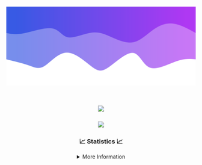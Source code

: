 ![Header](./IMG_4001.png)
<div align="center">

<h1 align="center">
  <a href="https://git.io/typing-svg">
    <img src="https://readme-typing-svg.herokuapp.com/?lines=Welcome+to+my+profile!+👋;JavaScript+developer.;&center=true&size=25">
  </a>
</h1>

<p align="center">
  <img src="https://lanyard.cnrad.dev/api/624702585596805130" />
</p>

### 📈 Statistics 📈
<details>
    <summary>More Information</summary>
    <br/>

<!--START_SECTION:waka-->
![Code Time](http://img.shields.io/badge/Code%20Time-66%20hrs%2051%20mins-blue)

![Profile Views](http://img.shields.io/badge/Profile%20Views-7-blue)

**🐱 My GitHub Data** 

> 📦 1.8 kB Used in GitHub's Storage 
 > 
> 🏆 3 Contributions in the Year 2024
 > 
> 🚫 Not Opted to Hire
 > 
> 📜 5 Public Repositories 
 > 
> 🔑 1 Private Repositories 
 > 
**I'm an Early 🐤** 

```text
🌞 Morning                105 commits         ████░░░░░░░░░░░░░░░░░░░░░   15.84 % 
🌆 Daytime                274 commits         ██████████░░░░░░░░░░░░░░░   41.33 % 
🌃 Evening                248 commits         █████████░░░░░░░░░░░░░░░░   37.41 % 
🌙 Night                  36 commits          █░░░░░░░░░░░░░░░░░░░░░░░░   05.43 % 
```
📅 **I'm Most Productive on Thursday** 

```text
Monday                   80 commits          ███░░░░░░░░░░░░░░░░░░░░░░   12.07 % 
Tuesday                  85 commits          ███░░░░░░░░░░░░░░░░░░░░░░   12.82 % 
Wednesday                119 commits         ████░░░░░░░░░░░░░░░░░░░░░   17.95 % 
Thursday                 128 commits         █████░░░░░░░░░░░░░░░░░░░░   19.31 % 
Friday                   87 commits          ███░░░░░░░░░░░░░░░░░░░░░░   13.12 % 
Saturday                 67 commits          ███░░░░░░░░░░░░░░░░░░░░░░   10.11 % 
Sunday                   97 commits          ████░░░░░░░░░░░░░░░░░░░░░   14.63 % 
```


📊 **This Week I Spent My Time On** 

```text
🕑︎ Time Zone: America/New_York

💬 Programming Languages: 
Java                     3 hrs 10 mins       █████████████████████████   99.36 % 
YAML                     0 secs              ░░░░░░░░░░░░░░░░░░░░░░░░░   00.47 % 
XML                      0 secs              ░░░░░░░░░░░░░░░░░░░░░░░░░   00.17 % 

🔥 Editors: 
IntelliJ                 3 hrs 11 mins       █████████████████████████   100.00 % 

🐱‍💻 Projects: 
Xenon                    3 hrs 5 mins        ████████████████████████░   96.66 % 
Ascend LLC               2 mins              ░░░░░░░░░░░░░░░░░░░░░░░░░   01.25 % 
Unknown Project          2 mins              ░░░░░░░░░░░░░░░░░░░░░░░░░   01.08 % 
Calcium                  1 min               ░░░░░░░░░░░░░░░░░░░░░░░░░   00.91 % 
Library                  0 secs              ░░░░░░░░░░░░░░░░░░░░░░░░░   00.11 % 

💻 Operating System: 
Windows                  3 hrs 11 mins       █████████████████████████   100.00 % 
```

**I Mostly Code in Java** 

```text
Java                     29 repos            ███████████████████████░░   90.62 % 
JavaScript               2 repos             ██░░░░░░░░░░░░░░░░░░░░░░░   06.25 % 
C++                      1 repo              █░░░░░░░░░░░░░░░░░░░░░░░░   03.12 % 
```



**Timeline**

![Lines of Code chart](https://raw.githubusercontent.com/DevDipin/DevDipin/main/assets/bar_graph.png)


 Last Updated on 29/01/2024 15:09:46 UTC
<!--END_SECTION:waka-->

![Footer](./IMG_4002.png)